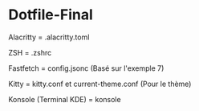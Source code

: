 # Dotfile-Final
Alacritty = .alacritty.toml

ZSH = .zshrc

Fastfetch = config.jsonc (Basé sur l'exemple 7)

Kitty = kitty.conf et current-theme.conf (Pour le thème)

Konsole (Terminal KDE) = konsole

